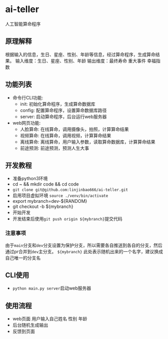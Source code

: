 # ai-teller

人工智能算命程序

## 原理解释

根据输入的信息，生日、星座、性别、年龄等信息，经过算命程序，生成算命结果。
输入维度：生日、星座、性别、年龄
输出维度：最终寿命 重大事件 幸福指数

## 功能列表

- 命令行CLI功能:
  - init: 初始化算命程序，生成算命数据库
  - config: 配置算命程序，设置算命数据库路径
  - server: 启动算命程序，后台运行web服务器
- web网页功能:
  - 人脸算命: 在线算命，调用摄像头，拍照，计算算命结果
  - 视频算命: 在线算命，调用视频，计算算命结果
  - 离线算命: 离线算命，用户输入参数，读取算命数据库，计算算命结果
  - 前途预测: 前途预测，预测人生大事

## 开发教程

- 准备python3环境
- cd ~ && mkdir code && cd code
- `git clone git@github.com:linjinbao666/ai-teller.git`
- 启用项目虚拟环境 `source ./venv/bin/activate`
- export mybranch=dev-${RANDOM}
- git checkout -b ${mybranch}
- 开始开发
- 开发结束后使用`git push origin ${mybranch}`提交代码

### 注意事项

由于`main`分支和`dev`分支设置为保护分支，所以需要各自推送到各自的分支，然后通过pr合并到`dev`主分支。
`${mybranch}` 此处表示随机出来的一个名字，建议换成自己唯一的分支名

## CLI使用

- `python main.py server`启动web服务器

## 使用流程

- web页面 用户输入自己姓名 性别 年龄
- 后台随机生成输出
- 反馈到页面
